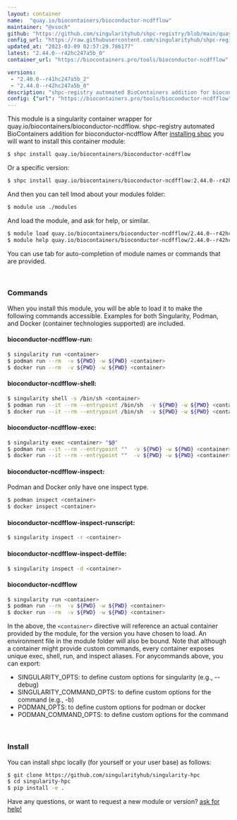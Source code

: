 ```yaml
---
layout: container
name:  "quay.io/biocontainers/bioconductor-ncdfflow"
maintainer: "@vsoch"
github: "https://github.com/singularityhub/shpc-registry/blob/main/quay.io/biocontainers/bioconductor-ncdfflow/container.yaml"
config_url: "https://raw.githubusercontent.com/singularityhub/shpc-registry/main/quay.io/biocontainers/bioconductor-ncdfflow/container.yaml"
updated_at: "2023-03-09 02:57:29.786177"
latest: "2.44.0--r42hc247a5b_0"
container_url: "https://biocontainers.pro/tools/bioconductor-ncdfflow"

versions:
 - "2.40.0--r41hc247a5b_2"
 - "2.44.0--r42hc247a5b_0"
description: "shpc-registry automated BioContainers addition for bioconductor-ncdfflow"
config: {"url": "https://biocontainers.pro/tools/bioconductor-ncdfflow", "maintainer": "@vsoch", "description": "shpc-registry automated BioContainers addition for bioconductor-ncdfflow", "latest": {"2.44.0--r42hc247a5b_0": "sha256:df96d4f77405c01df67923d10a5d85de3344fd106b37185c87757961ce4d24e1"}, "tags": {"2.40.0--r41hc247a5b_2": "sha256:35cfb1c68c05d707316e8c88cf3a3bbbaaa8dd37a8914abea34f8cbc2ebafcae", "2.44.0--r42hc247a5b_0": "sha256:df96d4f77405c01df67923d10a5d85de3344fd106b37185c87757961ce4d24e1"}, "docker": "quay.io/biocontainers/bioconductor-ncdfflow"}
---
```


This module is a singularity container wrapper for quay.io/biocontainers/bioconductor-ncdfflow.
shpc-registry automated BioContainers addition for bioconductor-ncdfflow
After [installing shpc](#install) you will want to install this container module:


```bash
$ shpc install quay.io/biocontainers/bioconductor-ncdfflow
```

Or a specific version:

```bash
$ shpc install quay.io/biocontainers/bioconductor-ncdfflow:2.44.0--r42hc247a5b_0
```

And then you can tell lmod about your modules folder:

```bash
$ module use ./modules
```

And load the module, and ask for help, or similar.

```bash
$ module load quay.io/biocontainers/bioconductor-ncdfflow/2.44.0--r42hc247a5b_0
$ module help quay.io/biocontainers/bioconductor-ncdfflow/2.44.0--r42hc247a5b_0
```

You can use tab for auto-completion of module names or commands that are provided.

<br>

### Commands

When you install this module, you will be able to load it to make the following commands accessible.
Examples for both Singularity, Podman, and Docker (container technologies supported) are included.

#### bioconductor-ncdfflow-run:

```bash
$ singularity run <container>
$ podman run --rm  -v ${PWD} -w ${PWD} <container>
$ docker run --rm  -v ${PWD} -w ${PWD} <container>
```

#### bioconductor-ncdfflow-shell:

```bash
$ singularity shell -s /bin/sh <container>
$ podman run --it --rm --entrypoint /bin/sh  -v ${PWD} -w ${PWD} <container>
$ docker run --it --rm --entrypoint /bin/sh  -v ${PWD} -w ${PWD} <container>
```

#### bioconductor-ncdfflow-exec:

```bash
$ singularity exec <container> "$@"
$ podman run --it --rm --entrypoint ""  -v ${PWD} -w ${PWD} <container> "$@"
$ docker run --it --rm --entrypoint ""  -v ${PWD} -w ${PWD} <container> "$@"
```

#### bioconductor-ncdfflow-inspect:

Podman and Docker only have one inspect type.

```bash
$ podman inspect <container>
$ docker inspect <container>
```

#### bioconductor-ncdfflow-inspect-runscript:

```bash
$ singularity inspect -r <container>
```

#### bioconductor-ncdfflow-inspect-deffile:

```bash
$ singularity inspect -d <container>
```



#### bioconductor-ncdfflow

```bash
$ singularity run <container>
$ podman run --rm  -v ${PWD} -w ${PWD} <container>
$ docker run --rm  -v ${PWD} -w ${PWD} <container>
```


In the above, the `<container>` directive will reference an actual container provided
by the module, for the version you have chosen to load. An environment file in the
module folder will also be bound. Note that although a container
might provide custom commands, every container exposes unique exec, shell, run, and
inspect aliases. For anycommands above, you can export:

 - SINGULARITY_OPTS: to define custom options for singularity (e.g., --debug)
 - SINGULARITY_COMMAND_OPTS: to define custom options for the command (e.g., -b)
 - PODMAN_OPTS: to define custom options for podman or docker
 - PODMAN_COMMAND_OPTS: to define custom options for the command

<br>

### Install

You can install shpc locally (for yourself or your user base) as follows:

```bash
$ git clone https://github.com/singularityhub/singularity-hpc
$ cd singularity-hpc
$ pip install -e .
```

Have any questions, or want to request a new module or version? [ask for help!](https://github.com/singularityhub/singularity-hpc/issues)
